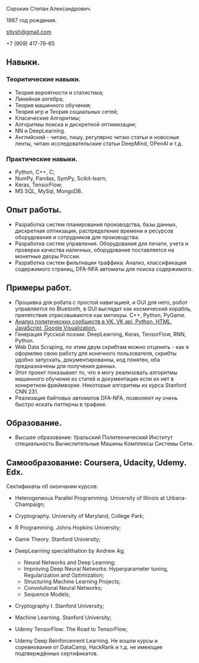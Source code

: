 
Сорокин Степан Александрович.

1987 год рождения.

stivsh@gmail.com

+7 (909) 417-78-65

## Навыки.
### Теоритические навыки.
* Теория вероятности и статистика;
* Линейная алгебра;
* Теория машинного обучения;
* Теория игр и Теория социальных сетей;
* Класические Алгоритмы;
* Алгоритмы поиска и дискретной оптимизации;
* NN и DeepLearning.
* Английский - читаю, пишу, регулярно читаю статьи и новосные ленты, читаю исследовательские статьи DeepMind, OPenAI и т.д.


### Практические навыки.
* Python, C++, C;
* NumPy, Pandas, SymPy, Scikit-learn;
* Keras, TensorFlow;
* MS SQL, MySql, MongoDB.

## Опыт работы.

* Разработка систем планирования производства, базы данных, дискретная оптиизация,
распределение времени и ресурсов оборудования и сотрудников для
производства.
* Разработка систем управления.
Оборудования для печати, учета и проверки
качества наличных, оборудование поставляется на монетные дворы России.
* Разработка систем фильтнации траффика.
Анализ, классификация содержимого страниц, DFA-NFA автоматы для поиска содержимого. 

## Примеры работ.
* Прошивка для робата с простой навигацией, и GUI для него, робот управляется по Bluetooth, в GUI выглядит как космический корабль, препятствия отрисовываются как метиоры. C++, Python, PyGame.
* [Анализ политических сообществ в VK. VK api, Python, HTML, JavaScript, Google Visualization.](https://github.com/stivsh/VKPolitics)
* Генерация Русской поэзии. DeepLearning, Keras, TensorFlow, RNN, Python.
* Web Data Scraping, по этим двум скрибтам можно отценить - как я оформляю свою работу для конечного пользователя, скрибты удобно запускать, документированны, код понятен, оба предназначены для получения данных.
* Этот проект показывает то, что я могу реализовать алгоритмы машинного обучения из статей и документации если их нет в конкретном фреймворке. Некоторые алгоритмы из курса Stanford  CNN 231.
* Реализация байтовых автоматов DFA-NFA, позволяют ну очень быстро искать паттерны в трафике.

## Образование.
* Высшее образование: Уральский Политехнический Институт специальность Вычислительные
Машины Комплексы Системы Сети.

## Самообразование: Coursera, Udacity, Udemy. Edx.
Сектификаты об окончании курсов:
* Heterogeneous Parallel Programming. University of Illinois at Urbana-Champaign;
* Cryptography. University of Maryland, College Park;
* R Programming. Johns Hopkins University;

* Game Theory. Stanford University;
* DeepLearning specialithation by Andrew Ag;
  * Neural Networks and Deep Learning;
  * Improving Deep Neural Networks: Hyperparameter tuning, Regularization and Optimization;
  * Structuring Machine Learning Projects;
  * Convolutional Neural Networks;
  * Sequence Models;

* Cryptography I. Stanford University;

* Machine Learning. Stanford University;

* Udemy TensorFlow: The Road to TensorFlow;
* Udemy Deep Reinforcement Learning.
Не вошли курсы и соревнования от DataCamp, HackRank и т.д. не имеющие подтверждённых сертификатов.

